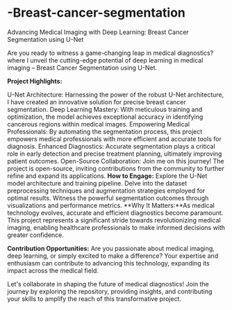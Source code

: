 # -Breast-cancer-segmentation
Advancing Medical Imaging with Deep Learning: Breast Cancer Segmentation using U-Net

Are you ready to witness a game-changing leap in medical diagnostics? where I unveil the cutting-edge potential of deep learning in medical imaging – Breast Cancer Segmentation using U-Net.

**Project Highlights:**

U-Net Architecture: Harnessing the power of the robust U-Net architecture, I have created an innovative solution for precise breast cancer segmentation.
Deep Learning Mastery: With meticulous training and optimization, the model achieves exceptional accuracy in identifying cancerous regions within medical images.
Empowering Medical Professionals: By automating the segmentation process, this project empowers medical professionals with more efficient and accurate tools for diagnosis.
Enhanced Diagnostics: Accurate segmentation plays a critical role in early detection and precise treatment planning, ultimately improving patient outcomes.
Open-Source Collaboration: Join me on this journey! The project is open-source, inviting contributions from the community to further refine and expand its applications.
**How to Engage:**
Explore the U-Net model architecture and training pipeline.
Delve into the dataset preprocessing techniques and augmentation strategies employed for optimal results.
Witness the powerful segmentation outcomes through visualizations and performance metrics.
**Why It Matters:**As medical technology evolves, accurate and efficient diagnostics become paramount. This project represents a significant stride towards revolutionizing medical imaging, enabling healthcare professionals to make informed decisions with greater confidence.

**Contribution Opportunities:** 
Are you passionate about medical imaging, deep learning, or simply excited to make a difference? Your expertise and enthusiasm can contribute to advancing this technology, expanding its impact across the medical field.

Let's collaborate in shaping the future of medical diagnostics! Join the journey by exploring the repository, providing insights, and contributing your skills to amplify the reach of this transformative project.
